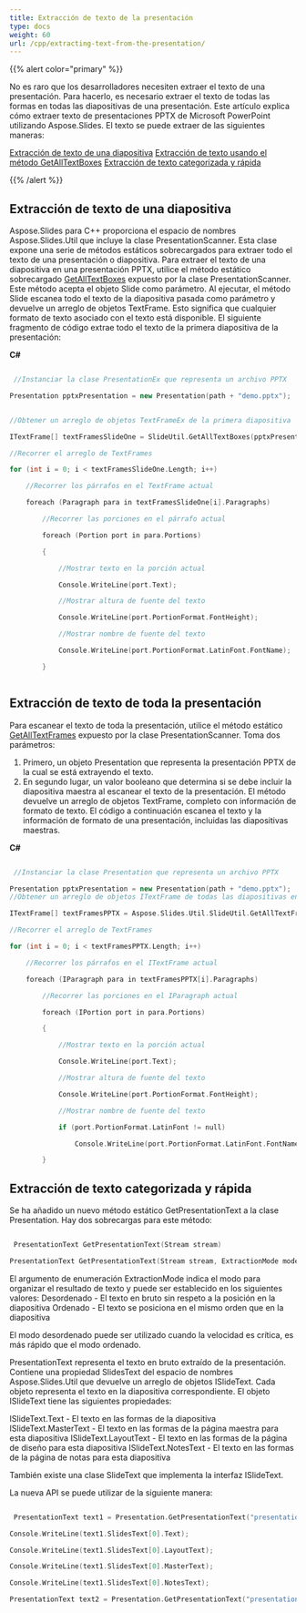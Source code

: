 ```yaml
---
title: Extracción de texto de la presentación
type: docs
weight: 60
url: /cpp/extracting-text-from-the-presentation/
---
```


{{% alert color="primary" %}} 

No es raro que los desarrolladores necesiten extraer el texto de una presentación. Para hacerlo, es necesario extraer el texto de todas las formas en todas las diapositivas de una presentación. Este artículo explica cómo extraer texto de presentaciones PPTX de Microsoft PowerPoint utilizando Aspose.Slides. El texto se puede extraer de las siguientes maneras:

[Extracción de texto de una diapositiva](/slides/cpp/extracting-text-from-the-presentation/)
[Extracción de texto usando el método GetAllTextBoxes](/slides/cpp/extracting-text-from-the-presentation/)
[Extracción de texto categorizada y rápida](/slides/cpp/extracting-text-from-the-presentation/)

{{% /alert %}} 
## **Extracción de texto de una diapositiva**
Aspose.Slides para C++ proporciona el espacio de nombres Aspose.Slides.Util que incluye la clase PresentationScanner. Esta clase expone una serie de métodos estáticos sobrecargados para extraer todo el texto de una presentación o diapositiva. Para extraer el texto de una diapositiva en una presentación PPTX, utilice el método estático sobrecargado [GetAllTextBoxes](http://docs.aspose.com/display/slidesnet/PresentationScanner+Members) expuesto por la clase PresentationScanner. Este método acepta el objeto Slide como parámetro. 
Al ejecutar, el método Slide escanea todo el texto de la diapositiva pasada como parámetro y devuelve un arreglo de objetos TextFrame. Esto significa que cualquier formato de texto asociado con el texto está disponible. El siguiente fragmento de código extrae todo el texto de la primera diapositiva de la presentación:

**C#**

``` cpp

 //Instanciar la clase PresentationEx que representa un archivo PPTX

Presentation pptxPresentation = new Presentation(path + "demo.pptx");


//Obtener un arreglo de objetos TextFrameEx de la primera diapositiva

ITextFrame[] textFramesSlideOne = SlideUtil.GetAllTextBoxes(pptxPresentation.Slides[0]);

//Recorrer el arreglo de TextFrames

for (int i = 0; i < textFramesSlideOne.Length; i++)

    //Recorrer los párrafos en el TextFrame actual

    foreach (Paragraph para in textFramesSlideOne[i].Paragraphs)

        //Recorrer las porciones en el párrafo actual

        foreach (Portion port in para.Portions)

        {

            //Mostrar texto en la porción actual

            Console.WriteLine(port.Text);

            //Mostrar altura de fuente del texto

            Console.WriteLine(port.PortionFormat.FontHeight);

            //Mostrar nombre de fuente del texto

            Console.WriteLine(port.PortionFormat.LatinFont.FontName);

        }



```


## **Extracción de texto de toda la presentación**
Para escanear el texto de toda la presentación, utilice el método estático [GetAllTextFrames](http://docs.aspose.com/display/slidesnet/PresentationScanner+Members) expuesto por la clase PresentationScanner. Toma dos parámetros:

1. Primero, un objeto Presentation que representa la presentación PPTX de la cual se está extrayendo el texto.
1. En segundo lugar, un valor booleano que determina si se debe incluir la diapositiva maestra al escanear el texto de la presentación.
   El método devuelve un arreglo de objetos TextFrame, completo con información de formato de texto. El código a continuación escanea el texto y la información de formato de una presentación, incluidas las diapositivas maestras.

**C#**

``` cpp

 //Instanciar la clase Presentation que representa un archivo PPTX

Presentation pptxPresentation = new Presentation(path + "demo.pptx");
//Obtener un arreglo de objetos ITextFrame de todas las diapositivas en el PPTX

ITextFrame[] textFramesPPTX = Aspose.Slides.Util.SlideUtil.GetAllTextFrames(pptxPresentation, true);

//Recorrer el arreglo de TextFrames

for (int i = 0; i < textFramesPPTX.Length; i++)

    //Recorrer los párrafos en el ITextFrame actual

    foreach (IParagraph para in textFramesPPTX[i].Paragraphs)

        //Recorrer las porciones en el IParagraph actual

        foreach (IPortion port in para.Portions)

        {

            //Mostrar texto en la porción actual

            Console.WriteLine(port.Text);

            //Mostrar altura de fuente del texto

            Console.WriteLine(port.PortionFormat.FontHeight);

            //Mostrar nombre de fuente del texto

            if (port.PortionFormat.LatinFont != null)

                Console.WriteLine(port.PortionFormat.LatinFont.FontName);

        }


```


## **Extracción de texto categorizada y rápida**
Se ha añadido un nuevo método estático GetPresentationText a la clase Presentation. Hay dos sobrecargas para este método:

``` cpp

 PresentationText GetPresentationText(Stream stream)

PresentationText GetPresentationText(Stream stream, ExtractionMode mode)


```

El argumento de enumeración ExtractionMode indica el modo para organizar el resultado de texto y puede ser establecido en los siguientes valores:
Desordenado - El texto en bruto sin respeto a la posición en la diapositiva
Ordenado - El texto se posiciona en el mismo orden que en la diapositiva

El modo desordenado puede ser utilizado cuando la velocidad es crítica, es más rápido que el modo ordenado.

PresentationText representa el texto en bruto extraído de la presentación. Contiene una propiedad SlidesText del espacio de nombres Aspose.Slides.Util que devuelve un arreglo de objetos ISlideText. Cada objeto representa el texto en la diapositiva correspondiente. El objeto ISlideText tiene las siguientes propiedades:

ISlideText.Text - El texto en las formas de la diapositiva
ISlideText.MasterText - El texto en las formas de la página maestra para esta diapositiva
ISlideText.LayoutText - El texto en las formas de la página de diseño para esta diapositiva
ISlideText.NotesText - El texto en las formas de la página de notas para esta diapositiva

También existe una clase SlideText que implementa la interfaz ISlideText.

La nueva API se puede utilizar de la siguiente manera:

``` cpp

 PresentationText text1 = Presentation.GetPresentationText("presentation.ppt");

Console.WriteLine(text1.SlidesText[0].Text);

Console.WriteLine(text1.SlidesText[0].LayoutText);

Console.WriteLine(text1.SlidesText[0].MasterText);

Console.WriteLine(text1.SlidesText[0].NotesText);

PresentationText text2 = Presentation.GetPresentationText("presentation.pptx", ExtractionMode.Unarranged);


```